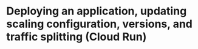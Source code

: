 # Deploying an application, updating scaling configuration, versions, and traffic splitting (Cloud Run)